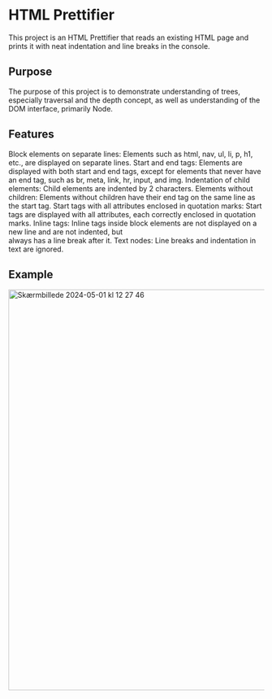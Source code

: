 # HTML Prettifier

This project is an HTML Prettifier that reads an existing HTML page and prints it with neat indentation and line breaks in the console.

## Purpose

The purpose of this project is to demonstrate understanding of trees, especially traversal and the depth concept, as well as understanding of the DOM interface, primarily Node.

## Features

Block elements on separate lines: Elements such as html, nav, ul, li, p, h1, etc., are displayed on separate lines.
Start and end tags: Elements are displayed with both start and end tags, except for elements that never have an end tag, such as br, meta, link, hr, input, and img.
Indentation of child elements: Child elements are indented by 2 characters.
Elements without children: Elements without children have their end tag on the same line as the start tag.
Start tags with all attributes enclosed in quotation marks: Start tags are displayed with all attributes, each correctly enclosed in quotation marks.
Inline tags: Inline tags inside block elements are not displayed on a new line and are not indented, but <br> always has a line break after it.
Text nodes: Line breaks and indentation in text are ignored.

## Example

<img width="788" alt="Skærmbillede 2024-05-01 kl  12 27 46" src="https://github.com/sabr5840/HTML-Prettifier/assets/113180288/ee42dc90-beae-4c99-9298-c563cf382f1d">


